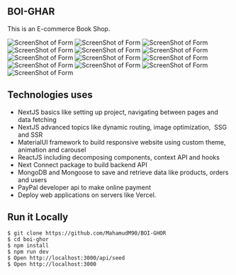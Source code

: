 ## BOI-GHAR 

This is an E-commerce Book Shop. 

![ScreenShot of Form](screenshots/Screenshots_1)
![ScreenShot of Form](screenshots/Screenshots_3)
![ScreenShot of Form](screenshots/Screenshots_4)
![ScreenShot of Form](screenshots/Screenshots_5)
![ScreenShot of Form](screenshots/Screenshots_6)
![ScreenShot of Form](screenshots/Screenshots_7)
![ScreenShot of Form](screenshots/Screenshots_8)
![ScreenShot of Form](screenshots/Screenshots_9)
![ScreenShot of Form](screenshots/Screenshots_10)
![ScreenShot of Form](screenshots/Screenshots_11)
![ScreenShot of Form](screenshots/Screenshots_12)
![ScreenShot of Form](screenshots/Screenshots_13)
![ScreenShot of Form](screenshots/Screenshots_14)





## Technologies uses
 - NextJS basics like setting up project, navigating between pages and data fetching
 - NextJS advanced topics like dynamic routing, image optimization,  SSG and SSR
 - MaterialUI framework to build responsive website using custom theme, animation and carousel
 - ReactJS including decomposing components, context API and hooks
 - Next Connect package to build backend API
 - MongoDB and Mongoose to save and retrieve data like products, orders and users
 - PayPal developer api to make online payment
 - Deploy web applications on servers like Vercel.

## Run it Locally
```
$ git clone https://github.com/MahamudM90/BOI-GHOR
$ cd boi-ghor
$ npm install
$ npm run dev
$ Open http://localhost:3000/api/seed
$ Open http://localhost:3000
```
